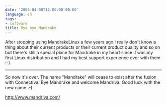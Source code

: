 ```yaml
---
date: '2005-04-08T12:00:00-00:00'
language: en
tags:
- software
title: Bye bye Mandrake
---
```



After stopping using MandrakeLinux a few years ago I really don't know a thing about their current products or their current product quality and so on but there's still a special place for Mandrake in my heart since it was my first Linux distribution and I had my best support experience ever with them :-)

-------------------------------



So now it's over. The name "Mandrake" will cease to exist after the fusion with Connectiva. Bye Mandrake and welcome Mandriva. Good luck with the new name :-)



<http://www.mandriva.com/>